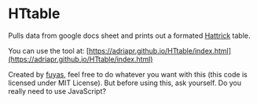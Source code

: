 # HTtable
Pulls data from google docs sheet and prints out a formated [Hattrick](https://www.hattrick.org/) table.

You can use the tool at: [https://adriapr.github.io/HTtable/index.html](https://adriapr.github.io/HTtable/index.html)

Created by [fuyas](https://www.hattrick.org/Club/Manager/?userId=891823), feel free to do whatever you want with this (this code is licensed under MIT License). But before using this, ask yourself. Do you really need to use JavaScript?
